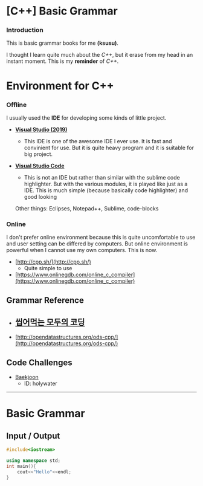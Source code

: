 # [C++] Basic Grammar

### Introduction

This is basic grammar books for me **(ksusu)**.

I thought I learn quite much about the *C++*, but it erase from my head in an instant moment. This is my **reminder** of *C++*.

# Environment for C++

### Offline
I usually used the **IDE** for developing some kinds of little project.

- **[Visual Studio (2019)](https://visualstudio.microsoft.com/ko/)**
	- This IDE is one of the awesome IDE I ever use. It is fast and convinient for use. But it is quite heavy program and it is suitable for big project.

- **[Visual Studio Code](https://visualstudio.microsoft.com/ko/)**
	- This is not an IDE but rather than similar with the sublime code highlighter. But with the various modules, it is played like just as a IDE. This is much simple (because basically code highlighter) and good looking
	
	Other things: Eclipses, Notepad++, Sublime, code-blocks

### Online

I don't prefer online environment because this is quite uncomfortable to use and user setting can be differed by computers. But online environment is powerful when I cannot use my own computers. This is now.
 
 - [http://cpp.sh/](http://cpp.sh/)
	- Quite simple to use
 - [https://www.onlinegdb.com/online_c_compiler](https://www.onlinegdb.com/online_c_compiler)
 
## Grammar Reference

- [씹어먹는 모두의 코딩](https://modoocode.com/135)
	- 

- [http://opendatastructures.org/ods-cpp/](http://opendatastructures.org/ods-cpp/)

 
## Code Challenges

- [Baekjoon](https://www.acmicpc.net/)
	- ID: holywater

---
# Basic Grammar
## Input / Output
~~~cpp
#include<iostream>

using namespace std;
int main(){
	cout<<"Hello"<<endl;
}
~~~
<!--stackedit_data:
eyJoaXN0b3J5IjpbLTE2ODk2ODUxMTgsLTg4MjI2NTY2NiwzOT
k0Nzg4ODJdfQ==
-->
